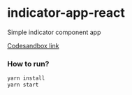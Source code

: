 # indicator-app-react

Simple indicator component app

[Codesandbox link](https://codesandbox.io/s/indicator-app-react-forked-9n8dwh)

### How to run?

```bash
yarn install
yarn start
```
